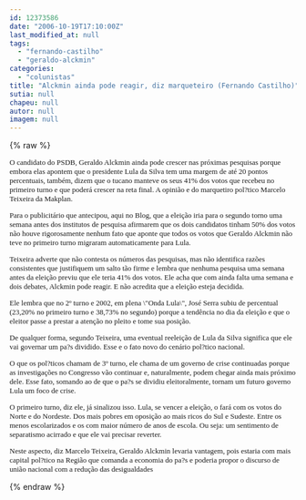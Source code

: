 ```yaml
---
id: 12373586
date: "2006-10-19T17:10:00Z"
last_modified_at: null
tags:
  - "fernando-castilho"
  - "geraldo-alckmin"
categories:
  - "colunistas"
title: "Alckmin ainda pode reagir, diz marqueteiro (Fernando Castilho)"
sutia: null
chapeu: null
autor: null
imagem: null
---
```

{% raw %}
<p><FONT face=Verdana size=2></p>
<p><P>O candidato do PSDB, Geraldo Alckmin ainda pode crescer nas próximas pesquisas porque embora elas apontem que o presidente Lula da Silva tem uma margem de até 20 pontos percentuais, também, dizem que o tucano manteve os seus 41% dos votos que recebeu no primeiro turno e que poderá crescer na reta final. A opinião e do marquetiro pol?tico Marcelo Teixeira da Makplan. </P></p>
<p><P>Para o publicitário que antecipou, aqui no Blog, que a eleição iria para o segundo torno uma semana antes dos institutos de pesquisa afirmarem que os dois candidatos tinham 50% dos votos não houve rigorosamente nenhum fato que aponte que todos os votos que Geraldo Alckmin não teve no primeiro turno migraram automaticamente para Lula.</P></p>
<p><P>Teixeira adverte que não contesta os números das pesquisas, mas não identifica razões consistentes que justifiquem um salto tão firme e lembra que nenhuma pesquisa uma semana antes da eleição previu que ele teria 41% dos votos. Ele acha que com ainda falta uma semana e dois debates, Alckmin pode reagir. E não acredita que a eleição esteja decidida.</P></p>
<p><P>Ele lembra que no 2º turno e 2002, em plena \"Onda Lula\", José Serra subiu de percentual (23,20% no primeiro turno e 38,73% no segundo) porque a tendência no dia da eleição e que o eleitor passe a prestar a atenção no pleito e tome sua posição.</P></p>
<p><P>De qualquer forma, segundo Teixeira, uma eventual reeleição de Lula da Silva significa que ele vai governar um pa?s dividido. Esse e o fato novo do cenário pol?tico nacional.</P></p>
<p><P>O que os pol?ticos chamam de 3º turno, ele chama de um governo de crise continuadas porque as investigações no Congresso vão continuar e, naturalmente, podem chegar ainda mais próximo dele. Esse fato, somando ao de que o pa?s se dividiu eleitoralmente, tornam um futuro governo Lula um foco de crise.</P></p>
<p><P>O primeiro turno, diz ele, já sinalizou isso. Lula, se vencer a eleição, o fará com os votos do Norte e do Nordeste. Dos mais pobres em oposição ao mais ricos do Sul e Sudeste. Entre os menos escolarizados e os com maior número de anos de escola. Ou seja: um sentimento de separatismo acirrado e que ele vai precisar reverter. </P></p>
<p><P>Neste aspecto, diz Marcelo Teixeira, Geraldo Alckmin levaria vantagem, pois estaria com mais capital pol?tico na Região que comanda a economia do pa?s e poderia propor o discurso de união nacional com a redução das desigualdades</P></FONT> </p>
{% endraw %}